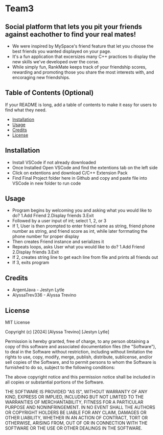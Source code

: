 # Team3 <RankMates>
## Social platform that lets you pit your friends against eachother to find your real mates!
- We were inspired by MySpace's friend feature that let you choose the best friends you wanted displayed on your page.
- It's a fun application that excersizes many C++ practices to display the new skills we've developed over the corse.
- While simply fun, RankMate keeps track of your friendship scores, rewarding and promoting those you share the most interests with, and encoraging new friendships. 
## Table of Contents (Optional)
If your README is long, add a table of contents to make it easy for users to find what they need.
- [Installation](#installation)
- [Usage](#usage)
- [Credits](#credits)
- [License](#license)
## Installation
- Install VSCode if not already downloaded
- Once Installed Open VSCode and find the extentions tab on the left side
- Click on extentions and download C/C++ Extension Pack
- Find Final Project folder here in Github and copy and paste file into VSCode in new folder to run code
## Usage
- Program begins by welcoming you and asking what you would like to do? 1.Add Friend 2.Display friends 3.Exit
- Followed by a user input of int; select 1, 2, or 3
- If 1, User is then prompted to enter friend name as string, friend phone number as string, and friend score as int, while later forrmating the phone number for proper display
- Then creates Friend instance and serializes it
- Repeats loops, asks User what you would like to do? 1.Add Friend 2.Display friends 3.Exit
- If 2, creates string line to get each line from file and prints all friends out
- If 3, exits program
## Credits
- ArgentJava - Jestyn Lytle 
- AlyssaTrev336 - Alyssa Trevino
## License
MIT License

Copyright (c) [2024] [Alyssa Trevino] [Jestyn Lytle]

Permission is hereby granted, free of charge, to any person obtaining a copy
of this software and associated documentation files (the "Software"), to deal
in the Software without restriction, including without limitation the rights
to use, copy, modify, merge, publish, distribute, sublicense, and/or sell
copies of the Software, and to permit persons to whom the Software is
furnished to do so, subject to the following conditions:

The above copyright notice and this permission notice shall be included in all
copies or substantial portions of the Software.

THE SOFTWARE IS PROVIDED "AS IS", WITHOUT WARRANTY OF ANY KIND, EXPRESS OR
IMPLIED, INCLUDING BUT NOT LIMITED TO THE WARRANTIES OF MERCHANTABILITY,
FITNESS FOR A PARTICULAR PURPOSE AND NONINFRINGEMENT. IN NO EVENT SHALL THE
AUTHORS OR COPYRIGHT HOLDERS BE LIABLE FOR ANY CLAIM, DAMAGES OR OTHER
LIABILITY, WHETHER IN AN ACTION OF CONTRACT, TORT OR OTHERWISE, ARISING FROM,
OUT OF OR IN CONNECTION WITH THE SOFTWARE OR THE USE OR OTHER DEALINGS IN THE
SOFTWARE.

